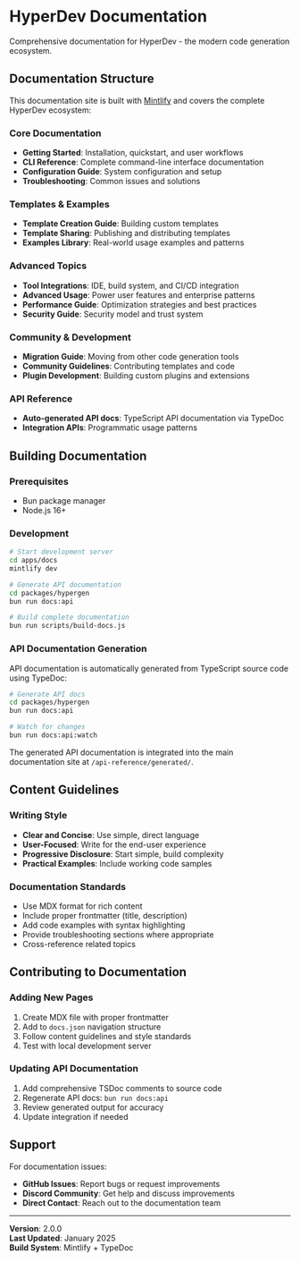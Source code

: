 # HyperDev Documentation

Comprehensive documentation for HyperDev - the modern code generation ecosystem.

## Documentation Structure

This documentation site is built with [Mintlify](https://mintlify.com) and covers the complete HyperDev ecosystem:

### Core Documentation
- **Getting Started**: Installation, quickstart, and user workflows
- **CLI Reference**: Complete command-line interface documentation
- **Configuration Guide**: System configuration and setup
- **Troubleshooting**: Common issues and solutions

### Templates & Examples
- **Template Creation Guide**: Building custom templates
- **Template Sharing**: Publishing and distributing templates
- **Examples Library**: Real-world usage examples and patterns

### Advanced Topics
- **Tool Integrations**: IDE, build system, and CI/CD integration
- **Advanced Usage**: Power user features and enterprise patterns
- **Performance Guide**: Optimization strategies and best practices
- **Security Guide**: Security model and trust system

### Community & Development
- **Migration Guide**: Moving from other code generation tools
- **Community Guidelines**: Contributing templates and code
- **Plugin Development**: Building custom plugins and extensions

### API Reference
- **Auto-generated API docs**: TypeScript API documentation via TypeDoc
- **Integration APIs**: Programmatic usage patterns

## Building Documentation

### Prerequisites
- Bun package manager
- Node.js 16+

### Development
```bash
# Start development server
cd apps/docs
mintlify dev

# Generate API documentation
cd packages/hypergen
bun run docs:api

# Build complete documentation
bun run scripts/build-docs.js
```

### API Documentation Generation

API documentation is automatically generated from TypeScript source code using TypeDoc:

```bash
# Generate API docs
cd packages/hypergen
bun run docs:api

# Watch for changes
bun run docs:api:watch
```

The generated API documentation is integrated into the main documentation site at `/api-reference/generated/`.

## Content Guidelines

### Writing Style
- **Clear and Concise**: Use simple, direct language
- **User-Focused**: Write for the end-user experience
- **Progressive Disclosure**: Start simple, build complexity
- **Practical Examples**: Include working code samples

### Documentation Standards
- Use MDX format for rich content
- Include proper frontmatter (title, description)
- Add code examples with syntax highlighting
- Provide troubleshooting sections where appropriate
- Cross-reference related topics

## Contributing to Documentation

### Adding New Pages
1. Create MDX file with proper frontmatter
2. Add to `docs.json` navigation structure
3. Follow content guidelines and style standards
4. Test with local development server

### Updating API Documentation
1. Add comprehensive TSDoc comments to source code
2. Regenerate API docs: `bun run docs:api`
3. Review generated output for accuracy
4. Update integration if needed

## Support

For documentation issues:
- **GitHub Issues**: Report bugs or request improvements
- **Discord Community**: Get help and discuss improvements
- **Direct Contact**: Reach out to the documentation team

---

**Version**: 2.0.0  
**Last Updated**: January 2025  
**Build System**: Mintlify + TypeDoc

